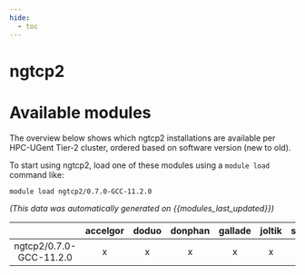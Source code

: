 ```yaml
---
hide:
  - toc
---
```


ngtcp2
======

# Available modules


The overview below shows which ngtcp2 installations are available per HPC-UGent Tier-2 cluster, ordered based on software version (new to old).

To start using ngtcp2, load one of these modules using a `module load` command like:

```shell
module load ngtcp2/0.7.0-GCC-11.2.0
```

*(This data was automatically generated on {{modules_last_updated}})*  

| |accelgor|doduo|donphan|gallade|joltik|shinx|skitty|
| :---: | :---: | :---: | :---: | :---: | :---: | :---: | :---: |
|ngtcp2/0.7.0-GCC-11.2.0|x|x|x|x|x|-|x|
